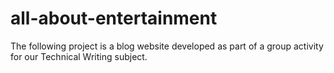 # all-about-entertainment
 The following project is a blog website developed as part of a group activity for our Technical Writing subject.